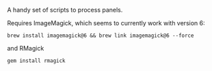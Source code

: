 A handy set of scripts to process panels.

Requires ImageMagick, which seems to currently work with version 6:
```
brew install imagemagick@6 && brew link imagemagick@6 --force
```
and RMagick
```
gem install rmagick
```

